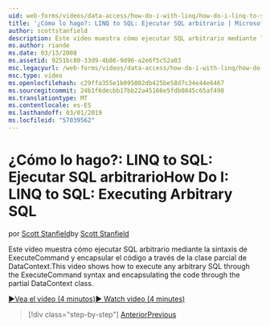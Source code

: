 ```yaml
---
uid: web-forms/videos/data-access/how-do-i-with-linq/how-do-i-linq-to-sql-executing-arbitrary-sql
title: '¿Cómo lo hago?: LINQ to SQL: Ejecutar SQL arbitrario | Microsoft Docs'
author: scottstanfield
description: Este vídeo muestra cómo ejecutar SQL arbitrario mediante la sintaxis de ExecuteCommand y encapsular el código a través de la clase parcial de DataContext.
ms.author: riande
ms.date: 03/13/2008
ms.assetid: 9251bc80-33d9-4b86-9d96-a2e6f5c52a03
msc.legacyurl: /web-forms/videos/data-access/how-do-i-with-linq/how-do-i-linq-to-sql-executing-arbitrary-sql
msc.type: video
ms.openlocfilehash: c29ffa355e1b095002db425be58d7c34e44e6467
ms.sourcegitcommit: 24b1f6decbb17bb22a45166e5fdb0845c65af498
ms.translationtype: MT
ms.contentlocale: es-ES
ms.lasthandoff: 03/01/2019
ms.locfileid: "57039562"
---
```

<a name="how-do-i-linq-to-sql-executing-arbitrary-sql"></a><span data-ttu-id="24355-103">¿Cómo lo hago?: LINQ to SQL: Ejecutar SQL arbitrario</span><span class="sxs-lookup"><span data-stu-id="24355-103">How Do I: LINQ to SQL: Executing Arbitrary SQL</span></span>
====================
<span data-ttu-id="24355-104">por [Scott Stanfield](https://github.com/scottstanfield)</span><span class="sxs-lookup"><span data-stu-id="24355-104">by [Scott Stanfield](https://github.com/scottstanfield)</span></span>

<span data-ttu-id="24355-105">Este vídeo muestra cómo ejecutar SQL arbitrario mediante la sintaxis de ExecuteCommand y encapsular el código a través de la clase parcial de DataContext.</span><span class="sxs-lookup"><span data-stu-id="24355-105">This video shows how to execute any arbitrary SQL through the ExecuteCommand syntax and encapsulating the code through the partial DataContext class.</span></span>

[<span data-ttu-id="24355-106">&#9654;Vea el vídeo (4 minutos)</span><span class="sxs-lookup"><span data-stu-id="24355-106">&#9654; Watch video (4 minutes)</span></span>](https://channel9.msdn.com/Blogs/ASP-NET-Site-Videos/how-do-i-linq-to-sql-executing-arbitrary-sql)

> [!div class="step-by-step"]
> [<span data-ttu-id="24355-107">Anterior</span><span class="sxs-lookup"><span data-stu-id="24355-107">Previous</span></span>](how-do-i-linq-to-sql-updating-with-stored-procedures.md)
